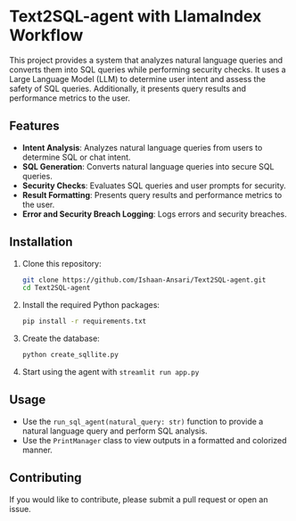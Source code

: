 # Text2SQL-agent with LlamaIndex Workflow

This project provides a system that analyzes natural language queries and converts them into SQL queries while performing security checks. It uses a Large Language Model (LLM) to determine user intent and assess the safety of SQL queries. Additionally, it presents query results and performance metrics to the user.

## Features

- **Intent Analysis**: Analyzes natural language queries from users to determine SQL or chat intent.
- **SQL Generation**: Converts natural language queries into secure SQL queries.
- **Security Checks**: Evaluates SQL queries and user prompts for security.
- **Result Formatting**: Presents query results and performance metrics to the user.
- **Error and Security Breach Logging**: Logs errors and security breaches.

## Installation

1. Clone this repository:
   ```bash
   git clone https://github.com/Ishaan-Ansari/Text2SQL-agent.git
   cd Text2SQL-agent
   ```

2. Install the required Python packages:
   ```bash
   pip install -r requirements.txt
   ```

3. Create the database:
   ```bash
   python create_sqllite.py
   ```

4. Start using the agent with `streamlit run app.py`

## Usage

- Use the `run_sql_agent(natural_query: str)` function to provide a natural language query and perform SQL analysis.
- Use the `PrintManager` class to view outputs in a formatted and colorized manner.

## Contributing

If you would like to contribute, please submit a pull request or open an issue.

